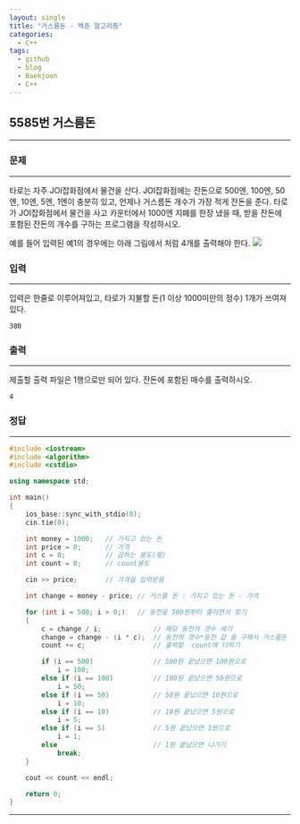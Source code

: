 ```yaml
---
layout: single
title: "거스름돈 - 백준 알고리즘"
categories:
  - C++
tags:
  - github
  - blog
  - Baekjoon
  - C++
---
```

## 5585번 **거스름돈**
---

### 문제
---
타로는 자주 JOI잡화점에서 물건을 산다. JOI잡화점에는 잔돈으로 500엔, 100엔, 50엔, 10엔, 5엔, 1엔이 충분히 있고, 언제나 거스름돈 개수가 가장 적게 잔돈을 준다. 타로가 JOI잡화점에서 물건을 사고 카운터에서 1000엔 지폐를 한장 냈을 때, 받을 잔돈에 포함된 잔돈의 개수를 구하는 프로그램을 작성하시오.

예를 들어 입력된 예1의 경우에는 아래 그림에서 처럼 4개를 출력해야 한다.
![](https://onlinejudgeimages.s3-ap-northeast-1.amazonaws.com/problem/5585/1.png)

### 입력
---
입력은 한줄로 이루어져있고, 타로가 지불할 돈(1 이상 1000미만의 정수) 1개가 쓰여져있다.
```
380
```

### 출력
---
제출할 출력 파일은 1행으로만 되어 있다. 잔돈에 포함된 매수를 출력하시오.
```
4
```

### 정답
---
```c++
#include <iostream>
#include <algorithm>
#include <cstdio>

using namespace std;

int main()
{
	ios_base::sync_with_stdio(0);
	cin.tie(0);

	int money = 1000;	// 가지고 있는 돈
	int price = 0;		// 가격
	int c = 0;			// 곱하는 용도(몫)
	int count = 0;		// count용도

	cin >> price;		// 가격을 입력받음

	int change = money - price;	// 거스름 돈 : 가지고 있는 돈 - 가격

	for (int i = 500; i > 0;)	// 동전을 500원부터 줄이면서 찾기
	{
		c = change / i;				// 해당 동전의 갯수 세기
		change = change - (i * c);	// 동전의 갯수*동전 값 을 구해서 거스름돈 업데이트
		count += c;					// 출력할  count에 더하기

		if (i == 500)				// 500원 끝났으면 100원으로
			i = 100;
		else if (i == 100)			// 100원 끝났으면 50원으로
			i = 50;
		else if (i == 50)			// 50원 끝났으면 10원으로
			i = 10;
		else if (i == 10)			// 10원 끝났으면 5원으로
			i = 5;
		else if (i == 5)			// 5원 끝났으면 1원으로
			i = 1;
		else						// 1원 끝났으면 나가기
			break;
	}

	cout << count << endl;

	return 0;
}
```

---
